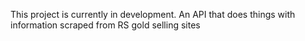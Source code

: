 This project is currently in development.
An API that does things with information scraped from RS gold selling sites
